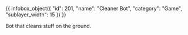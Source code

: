 {{ infobox_object({
	"id": 201,
	"name": "Cleaner Bot",
	"category": "Game",
	"sublayer_width": 15
}) }}

Bot that cleans stuff on the ground.